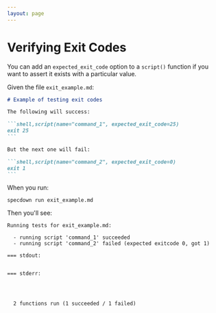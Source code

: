 ```yaml
---
layout: page
---
```


# Verifying Exit Codes

You can add an `expected_exit_code` option to a `script()` function if you want to assert it exists with a particular value.

Given the file `exit_example.md`:

```` markdown
# Example of testing exit codes

The following will success:

```shell,script(name="command_1", expected_exit_code=25)
exit 25
```

But the next one will fail:

```shell,script(name="command_2", expected_exit_code=0)
exit 1
```
````

When you run:

``` shell
specdown run exit_example.md
```

Then you'll see:

``` text
Running tests for exit_example.md:

  - running script 'command_1' succeeded
  - running script 'command_2' failed (expected exitcode 0, got 1)

=== stdout:


=== stderr:




  2 functions run (1 succeeded / 1 failed)

```

